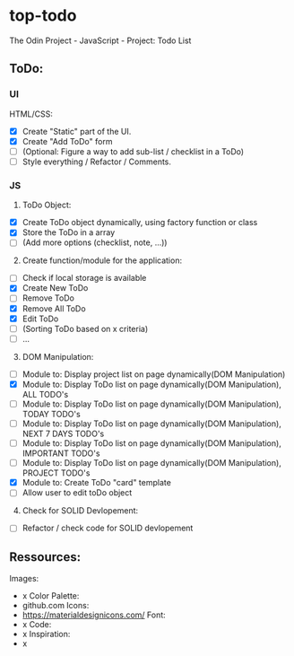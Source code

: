 # top-todo
The Odin Project - JavaScript - Project: Todo List

## ToDo:

### UI
HTML/CSS:
- [x] Create "Static" part of the UI.
- [x] Create "Add ToDo" form
- [ ] (Optional: Figure a way to add sub-list / checklist in a ToDo)
- [ ] Style everything / Refactor / Comments.  

### JS

1. ToDo Object:
- [x] Create ToDo object dynamically, using factory function or class 
- [x] Store the ToDo in a array
- [ ] (Add more options (checklist, note, ...))

2. Create function/module for the application:
- [ ] Check if local storage is available
- [x] Create New ToDo
- [ ] Remove ToDo
- [x] Remove All ToDo
- [x] Edit ToDo
- [ ] (Sorting ToDo based on x criteria)
- [ ] ...

3. DOM Manipulation:
- [ ] Module to: Display project list on page dynamically(DOM Manipulation)
- [x] Module to: Display ToDo list on page dynamically(DOM Manipulation), ALL TODO's
- [ ] Module to: Display ToDo list on page dynamically(DOM Manipulation), TODAY TODO's
- [ ] Module to: Display ToDo list on page dynamically(DOM Manipulation), NEXT 7 DAYS TODO's
- [ ] Module to: Display ToDo list on page dynamically(DOM Manipulation), IMPORTANT TODO's
- [ ] Module to: Display ToDo list on page dynamically(DOM Manipulation), PROJECT TODO's
- [x] Module to: Create ToDo "card" template
- [ ] Allow user to edit toDo object

4. Check for SOLID Devlopement:
- [ ] Refactor / check code for SOLID devlopement

## Ressources:
Images:
- x
Color Palette:
- github.com
Icons:
- https://materialdesignicons.com/
Font:
- x
Code:
- x
Inspiration:
- x

